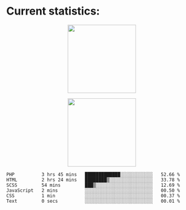 
  # Current statistics:


<p align="center">
  <img height="180em" align="center" src="https://github-readme-stats.vercel.app/api?username=KZvilla&show_icons=true&hide_border=true&count_private=true&include_all_commits=true&theme=blue-green" /> 
</p>
<p align="center">
  <img height="180em"src="https://github-readme-stats.vercel.app/api/top-langs/?username=kzvilla" />
</p>

<p align="center">
</p>

<!--START_SECTION:waka-->

```text
PHP          3 hrs 45 mins   █████████████░░░░░░░░░░░░   52.66 %
HTML         2 hrs 24 mins   ████████▒░░░░░░░░░░░░░░░░   33.78 %
SCSS         54 mins         ███▒░░░░░░░░░░░░░░░░░░░░░   12.69 %
JavaScript   2 mins          ░░░░░░░░░░░░░░░░░░░░░░░░░   00.50 %
CSS          1 min           ░░░░░░░░░░░░░░░░░░░░░░░░░   00.37 %
Text         0 secs          ░░░░░░░░░░░░░░░░░░░░░░░░░   00.01 %
```

<!--END_SECTION:waka-->
